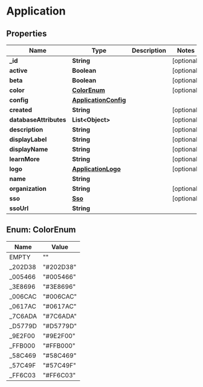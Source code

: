 # Application

## Properties
Name | Type | Description | Notes
------------ | ------------- | ------------- | -------------
**_id** | **String** |  |  [optional]
**active** | **Boolean** |  |  [optional]
**beta** | **Boolean** |  |  [optional]
**color** | [**ColorEnum**](#ColorEnum) |  |  [optional]
**config** | [**ApplicationConfig**](ApplicationConfig.md) |  | 
**created** | **String** |  |  [optional]
**databaseAttributes** | **List&lt;Object&gt;** |  |  [optional]
**description** | **String** |  |  [optional]
**displayLabel** | **String** |  |  [optional]
**displayName** | **String** |  |  [optional]
**learnMore** | **String** |  |  [optional]
**logo** | [**ApplicationLogo**](ApplicationLogo.md) |  |  [optional]
**name** | **String** |  | 
**organization** | **String** |  |  [optional]
**sso** | [**Sso**](Sso.md) |  |  [optional]
**ssoUrl** | **String** |  | 

<a name="ColorEnum"></a>
## Enum: ColorEnum
Name | Value
---- | -----
EMPTY | &quot;&quot;
_202D38 | &quot;#202D38&quot;
_005466 | &quot;#005466&quot;
_3E8696 | &quot;#3E8696&quot;
_006CAC | &quot;#006CAC&quot;
_0617AC | &quot;#0617AC&quot;
_7C6ADA | &quot;#7C6ADA&quot;
_D5779D | &quot;#D5779D&quot;
_9E2F00 | &quot;#9E2F00&quot;
_FFB000 | &quot;#FFB000&quot;
_58C469 | &quot;#58C469&quot;
_57C49F | &quot;#57C49F&quot;
_FF6C03 | &quot;#FF6C03&quot;
